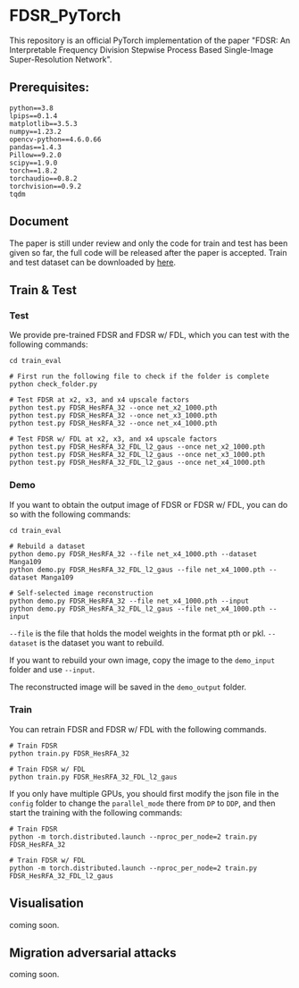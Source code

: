 # FDSR_PyTorch

This repository is an official PyTorch implementation of the paper "FDSR: An Interpretable Frequency Division Stepwise Process Based Single-Image Super-Resolution Network".

## Prerequisites:

```
python==3.8
lpips==0.1.4
matplotlib==3.5.3
numpy==1.23.2
opencv-python==4.6.0.66
pandas==1.4.3
Pillow==9.2.0
scipy==1.9.0
torch==1.8.2
torchaudio==0.8.2
torchvision==0.9.2
tqdm
```

## Document

The paper is still under review and only the code for train and test  has been given so far, the full code will be released after the paper is accepted. Train and test dataset can be downloaded by <a href="https://pan.baidu.com/s/1Xw9w3dXDP1QcIRh8j2zM8w?pwd=sike">here</a>.

## Train & Test

### Test

We provide pre-trained FDSR and FDSR w/ FDL, which you can test with the following commands:

```
cd train_eval

# First run the following file to check if the folder is complete
python check_folder.py

# Test FDSR at x2, x3, and x4 upscale factors
python test.py FDSR_HesRFA_32 --once net_x2_1000.pth
python test.py FDSR_HesRFA_32 --once net_x3_1000.pth
python test.py FDSR_HesRFA_32 --once net_x4_1000.pth

# Test FDSR w/ FDL at x2, x3, and x4 upscale factors
python test.py FDSR_HesRFA_32_FDL_l2_gaus --once net_x2_1000.pth
python test.py FDSR_HesRFA_32_FDL_l2_gaus --once net_x3_1000.pth
python test.py FDSR_HesRFA_32_FDL_l2_gaus --once net_x4_1000.pth
```

### Demo

If you want to obtain the output image of FDSR or FDSR w/ FDL, you can do so with the following commands:

```
cd train_eval

# Rebuild a dataset
python demo.py FDSR_HesRFA_32 --file net_x4_1000.pth --dataset Manga109
python demo.py FDSR_HesRFA_32_FDL_l2_gaus --file net_x4_1000.pth --dataset Manga109

# Self-selected image reconstruction
python demo.py FDSR_HesRFA_32 --file net_x4_1000.pth --input
python demo.py FDSR_HesRFA_32_FDL_l2_gaus --file net_x4_1000.pth --input
```

`--file`  is the file that holds the model weights in the format pth or pkl. `--dataset` is the dataset you want to rebuild.

If you want to rebuild your own image, copy the image to the `demo_input` folder and use `--input`.

The reconstructed image will be saved in the `demo_output` folder.

### Train

You can retrain FDSR and FDSR w/ FDL with the following commands.

```
# Train FDSR
python train.py FDSR_HesRFA_32

# Train FDSR w/ FDL
python train.py FDSR_HesRFA_32_FDL_l2_gaus
```

If you only have multiple GPUs, you should first modify the json file in the `config` folder to change the `parallel_mode` there from `DP` to `DDP`, and then start the training with the following commands:

```
# Train FDSR
python -m torch.distributed.launch --nproc_per_node=2 train.py FDSR_HesRFA_32

# Train FDSR w/ FDL
python -m torch.distributed.launch --nproc_per_node=2 train.py FDSR_HesRFA_32_FDL_l2_gaus
```

## Visualisation

coming soon.

## Migration adversarial attacks

coming soon.

